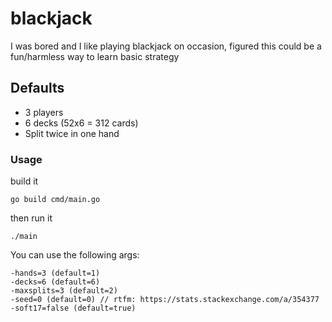 # blackjack

I was bored and I like playing blackjack on occasion, figured this could be a fun/harmless way to learn basic strategy

## Defaults
- 3 players
- 6 decks (52x6 = 312 cards)
- Split twice in one hand

### Usage
build it
```
go build cmd/main.go
```
then run it
```
./main
```
You can use the following args:
```
-hands=3 (default=1)
-decks=6 (default=6)
-maxsplits=3 (default=2)
-seed=0 (default=0) // rtfm: https://stats.stackexchange.com/a/354377 
-soft17=false (default=true)
```

